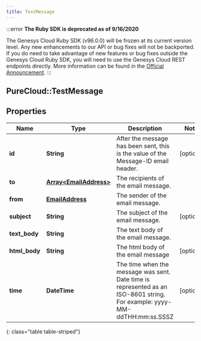 ```yaml
---
title: TestMessage
---
```


:::error
**The Ruby SDK is deprecated as of 9/16/2020**

The Genesys Cloud Ruby SDK (v96.0.0) will be frozen at its current version level. Any new enhancements to our API or bug fixes will not be backported. If you do need to take advantage of new features or bug fixes outside the Genesys Cloud Ruby SDK, you will need to use the Genesys Cloud REST endpoints directly. More information can be found in the [Official Announcement](https://developer.mypurecloud.com/forum/t/announcement-genesys-cloud-ruby-sdk-end-of-life/8850).
:::


## PureCloud::TestMessage

## Properties

|Name | Type | Description | Notes|
|------------ | ------------- | ------------- | -------------|
| **id** | **String** | After the message has been sent, this is the value of the Message-ID email header. | [optional] |
| **to** | [**Array&lt;EmailAddress&gt;**](EmailAddress.html) | The recipients of the email message. | |
| **from** | [**EmailAddress**](EmailAddress.html) | The sender of the email message. | |
| **subject** | **String** | The subject of the email message. | [optional] |
| **text_body** | **String** | The text body of the email message. | |
| **html_body** | **String** | The html body of the email message | [optional] |
| **time** | **DateTime** | The time when the message was sent. Date time is represented as an ISO-8601 string. For example: yyyy-MM-ddTHH:mm:ss.SSSZ | [optional] |
{: class="table table-striped"}


